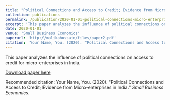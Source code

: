 ```yaml
---
title: "Political Connections and Access to Credit; Evidence from Micro-enterprises in India"
collection: publications
permalink: /publication/2020-01-01-political-connections-micro-enterprises
excerpt: 'This paper analyzes the influence of political connections on access to credit for micro-enterprises in India.'
date: 2020-01-01
venue: 'Small Business Economics'
paperurl: 'http://malikahussain/files/paper2.pdf'
citation: 'Your Name, You. (2020). "Political Connections and Access to Credit; Evidence from Micro-enterprises in India." <i>Small Business Economics</i>.'
---
```

This paper analyzes the influence of political connections on access to credit for micro-enterprises in India.

[Download paper here](http://malikahussain/files/paper1.pdf)

Recommended citation: Your Name, You. (2020). "Political Connections and Access to Credit; Evidence from Micro-enterprises in India." <i>Small Business Economics</i>.
